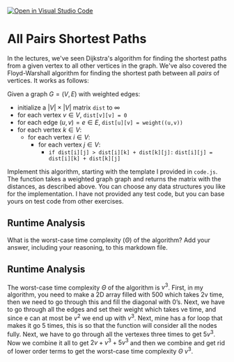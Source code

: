 [![Open in Visual Studio Code](https://classroom.github.com/assets/open-in-vscode-718a45dd9cf7e7f842a935f5ebbe5719a5e09af4491e668f4dbf3b35d5cca122.svg)](https://classroom.github.com/online_ide?assignment_repo_id=12837767&assignment_repo_type=AssignmentRepo)
# All Pairs Shortest Paths

In the lectures, we've seen Dijkstra's algorithm for finding the shortest paths
from a given vertex to all other vertices in the graph. We've also covered the
Floyd-Warshall algorithm for finding the shortest path between all *pairs* of
vertices. It works as follows:

Given a graph $G = (V, E)$ with weighted edges:
- initialize a $|V|\times|V|$ matrix `dist` to $\infty$
- for each vertex $v \in V$, `dist[v][v] = 0`
- for each edge $(u,v) = e \in E$, `dist[u][v] = weight((u,v))`
- for each vertex $k\in V$:
    - for each vertex $i\in V$:
        - for each vertex $j\in V$:
            - `if dist[i][j] > dist[i][k] + dist[k][j]:`
              `dist[i][j] = dist[i][k] + dist[k][j]`

Implement this algorithm, starting with the template I provided in `code.js`.
The function takes a weighted graph graph and returns the matrix with the
distances, as described above. You can choose any data structures you like for
the implementation. I have not provided any test code, but you can base yours on
test code from other exercises.

## Runtime Analysis

What is the worst-case time complexity ($\Theta$) of the algorithm? Add your
answer, including your reasoning, to this markdown file.

## Runtime Analysis

The worst-case time complexity $\Theta$ of the algorithm is $v^3$. First, in my algorithm, you need to make a 2D array filled with 500 which takes 2v time, then we need to go through this and fill the diagonal with 0’s. Next, we have to go through all the edges and set their weight which takes ve time, and since e can at most be $v^2$ we end up with $v^3$. Next, mine has a for loop that makes it go 5 times, this is so that the function will consider all the nodes fully. Next, we have to go through all the vertexes three times to get $5v^3$. Now we combine it all to get $2v+v^3+5v^3$ and then we combine and get rid of lower order terms to get the worst-case time complexity $\Theta$ $v^3$.